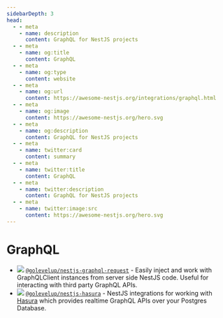 ```yaml
---
sidebarDepth: 3
head:
  - - meta
    - name: description
      content: GraphQL for NestJS projects
  - - meta
    - name: og:title
      content: GraphQL
  - - meta
    - name: og:type
      content: website
  - - meta
    - name: og:url
      content: https://awesome-nestjs.org/integrations/graphql.html
  - - meta
    - name: og:image
      content: https://awesome-nestjs.org/hero.svg
  - - meta
    - name: og:description
      content: GraphQL for NestJS projects
  - - meta
    - name: twitter:card
      content: summary
  - - meta
    - name: twitter:title
      content: GraphQL
  - - meta
    - name: twitter:description
      content: GraphQL for NestJS projects
  - - meta
    - name: twitter:image:src
      content: https://awesome-nestjs.org/hero.svg
---
```


# GraphQL

- ![](https://img.shields.io/github/stars/golevelup/nestjs.svg?style=flat-square) [`@golevelup/nestjs-graphql-request`](https://github.com/golevelup/nestjs/tree/master/packages/graphql-request) - Easily inject and work with GraphQLClient instances from server side NestJS code. Useful for interacting with third party GraphQL APIs.
- ![](https://img.shields.io/github/stars/golevelup/nestjs.svg?style=flat-square) [`@golevelup/nestjs-hasura`](https://github.com/golevelup/nestjs/tree/master/packages/hasura) - NestJS integrations for working with [Hasura](https://hasura.io/) which provides realtime GraphQL APIs over your Postgres Database.
